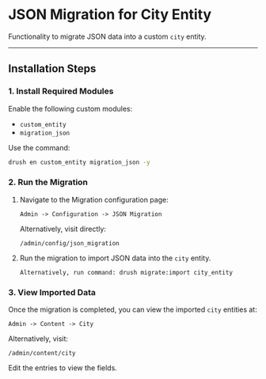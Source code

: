 # JSON Migration for City Entity

Functionality to migrate JSON data into a custom `city` entity.

---

## Installation Steps

### 1. Install Required Modules

Enable the following custom modules:

- `custom_entity`
- `migration_json`

Use the command:

```bash
drush en custom_entity migration_json -y
```

### 2. Run the Migration

1. Navigate to the Migration configuration page:
   ```
   Admin -> Configuration -> JSON Migration
   ```
   Alternatively, visit directly:
   ```
   /admin/config/json_migration
   ```
2. Run the migration to import JSON data into the `city` entity.
   ```
   Alternatively, run command: drush migrate:import city_entity
   ```

### 3. View Imported Data

Once the migration is completed, you can view the imported `city` entities at:

```
Admin -> Content -> City
```

Alternatively, visit:

```
/admin/content/city
```

Edit the entries to view the fields.
